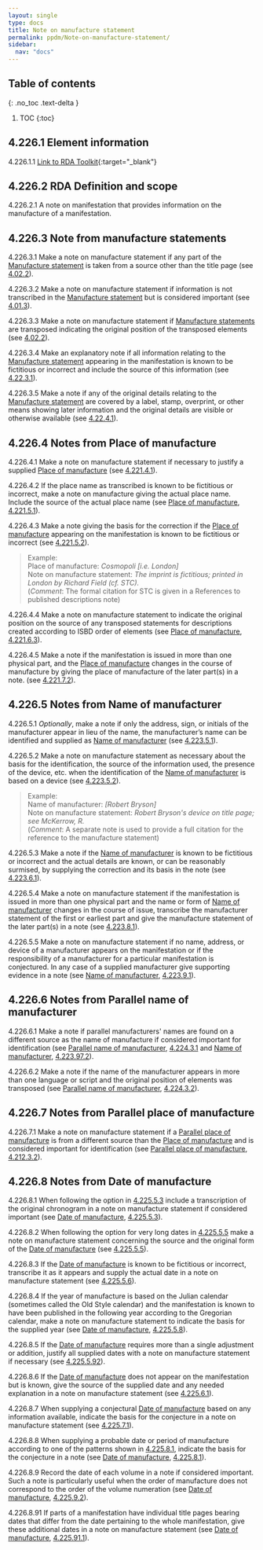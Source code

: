 ```yaml
---
layout: single
type: docs
title: Note on manufacture statement
permalink: ppdm/Note-on-manufacture-statement/
sidebar:
  nav: "docs"
---
```


## Table of contents
{: .no_toc .text-delta }

1. TOC
{:toc}


## 4.226.1 Element information

<a name="4.226.1.1">4.226.1.1</a> [Link to RDA Toolkit](https://beta.rdatoolkit.org/Content/Index?externalId=en-US_ala-4beea0a4-d574-3241-b7d5-1297717eeea8){:target="_blank"}

## 4.226.2 RDA Definition and scope

<a name="4.226.2.1">4.226.2.1</a> A note on manifestation that provides information on the manufacture of a manifestation.

## 4.226.3 Note from manufacture statements

<a name="4.226.3.1">4.226.3.1</a>  Make a note on manufacture statement if any part of the [Manufacture statement](/DCRMR/ppdm/Manufacture-statement/) is taken from a source other than the title page (see [4.02.2](/DCRMR/ppdm/#4.02.2)).

<a name="4.226.3.2">4.226.3.2</a> Make a note on manufacture statement if information is not transcribed in the [Manufacture statement](/DCRMR/ppdm/Manufacture-statement/) but is considered important (see [4.01.3](/DCRMR/ppdm/#4.01.3)).

<a name="4.226.3.3">4.226.3.3</a>  Make a note on manufacture statement if [Manufacture statements](/DCRMR/ppdm/Manufacture-statement/) are transposed indicating the original position of the transposed elements (see [4.02.2](/DCRMR/ppdm/#4.02.2)).

<a name="4.226.3.4">4.226.3.4</a> Make an explanatory note if all information relating to the [Manufacture statement](/DCRMR/ppdm/Manufacture-statement/) appearing in the manifestation is known to be fictitious or incorrect and include the source of this information (see [4.22.3.1](/DCRMR/ppdm/Manufacture-statement/#4.22.3.1)).

<a name="4.226.3.5">4.226.3.5</a> Make a note if any of the original details relating to the [Manufacture statement](/DCRMR/ppdm/Manufacture-statement/) are covered by a label, stamp, overprint, or other means showing later information and the original details are visible or otherwise available (see [4.22.4.1](/DCRMR/ppdm/Manufacture-statement/#4.22.4.1)). 

## 4.226.4 Notes from Place of manufacture

<a name="4.226.4.1">4.226.4.1</a> Make a note on manufacture statement if necessary to justify a supplied [Place of manufacture](/DCRMR/ppdm/Place-of-manufacture/) (see [4.221.4.1](/DCRMR/ppdm/Place-of-manufacture/#4.221.4.1)).

<a name="4.226.4.2">4.226.4.2</a> If the place name as transcribed is known to be fictitious or incorrect, make a note on manufacture giving the actual place name. Include the source of the actual place name (see [Place of manufacture](/DCRMR/ppdm/Place-of-manufacture/), [4.221.5.1](/DCRMR/ppdm/Place-of-manufacture/#4.221.5.1)).

<a name="4.226.4.3">4.226.4.3</a> Make a note giving the basis for the correction if the [Place of manufacture](/DCRMR/ppdm/Place-of-manufacture/) appearing on the manifestation is known to be fictitious or incorrect (see [4.221.5.2](/DCRMR/ppdm/Place-of-manufacture/#4.221.5.2)).

>Example:  
>Place of manufacture: <CITE>Cosmopoli [i.e. London]</CITE>  
>Note on manufacture statement: <CITE>The imprint is fictitious; printed in London by Richard Field (cf. STC).</CITE>  
>(*Comment*: The formal citation for STC  is given in a References to published descriptions note)

<a name="4.226.4.4">4.226.4.4</a> Make a note on manufacture statement to indicate the original position on the source of any transposed statements for descriptions created according to ISBD order of elements (see [Place of manufacture](/DCRMR/ppdm/Place-of-manufacture/), [4.221.6.3](/DCRMR/ppdm/Place-of-manufacture/#4.221.6.3)).

<a name="4.226.4.5">4.226.4.5</a> Make a note if the manifestation is issued in more than one physical part, and the [Place of manufacture](/DCRMR/ppdm/Place-of-manufacture/) changes in the course of manufacture by giving the place of manufacture of the later part(s) in a note. (see [4.221.7.2](/DCRMR/ppdm/Place-of-manufacture/#4.221.7.2)).

## 4.226.5 Notes from Name of manufacturer

<a name="4.226.5.1">4.226.5.1</a> *Optionally*, make a note if only the address, sign, or initials of the manufacturer appear in lieu of the name, the manufacturer’s name can be identified and supplied as [Name of manufacturer](/DCRMR/ppdm/Name-of-manufacturer/) (see [4.223.5.1](/DCRMR/ppdm/Name-of-manufacturer/#4.223.5.1)).

<a name="4.226.5.2">4.226.5.2</a> Make a note on manufacture statement as necessary about the basis for the identification, the source of the information used, the presence of the device, etc. when the identification of the [Name of manufacturer](/DCRMR/ppdm/Name-of-manufacturer/) is based on a device (see [4.223.5.2](/DCRMR/ppdm/Name-of-manufacturer/#4.223.5.2)).

>Example:  
>Name of manufacturer: <CITE>[Robert Bryson]</CITE>  
>Note on manufacture statement: <CITE>Robert Bryson's device on title page; see McKerrow, R.</CITE>  
>(*Comment*: A separate note is used to provide a full citation for the reference to the manufacture statement)

<a name="4.226.5.3">4.226.5.3</a> Make a note if the [Name of manufacturer](/DCRMR/ppdm/Name-of-manufacturer/) is known to be fictitious or incorrect and the actual details are known, or can be reasonably surmised, by supplying the correction and its basis in the note (see [4.223.6.1](/DCRMR/ppdm/Name-of-manufacturer/#4.223.6.1)).

<a name="4.226.5.4">4.226.5.4</a> Make a note on manufacture statement if the manifestation is issued in more than one physical part and the name or form of [Name of manufacturer](/DCRMR/ppdm/Name-of-manufacturer/) changes in the course of issue, transcribe the manufacturer statement of the first or earliest part and give the manufacture statement of the later part(s) in a note (see [4.223.8.1](/DCRMR/ppdm/Name-of-manufacturer/#4.223.8.1)).

<a name="4.226.5.5">4.226.5.5</a> Make a note on manufacture statement if no name, address, or device of a manufacturer appears on the manifestation or if the responsibility of a manufacturer for a particular manifestation is conjectured. In any case of a supplied manufacturer give supporting evidence in a note (see [Name of manufacturer](/DCRMR/ppdm/Name-of-manufacturer/), [4.223.9.1](/DCRMR/ppdm/Name-of-manufacturer/#4.223.9.1)).

## 4.226.6 Notes from Parallel name of manufacturer

<a name="4.226.6.1">4.226.6.1</a> Make a note if parallel manufacturers' names are found on a different source as the name of manufacture if considered important for identification (see [Parallel name of manufacturer](/DCRMR/ppdm/Parallel-name-of-manufacturer/), [4.224.3.1](/DCRMR/ppdm/Parallel-name-of-manufacturer/#4.224.3.1) and [Name of manufacturer](/DCRMR/ppdm/Name-of-manufacturer/), [4.223.97.2](/DCRMR/ppdm/Name-of-manufacturer/#4.223.97.2)).

<a name="4.226.6.2">4.226.6.2</a> Make a note if the name of the manufacturer appears in more than one language or script and the original position of elements was transposed (see [Parallel name of manufacturer](/DCRMR/ppdm/Parallel-name-of-manufacturer/), [4.224.3.2](/DCRMR/ppdm/Parallel-name-of-manufacturer/#4.224.3.2)).

## 4.226.7 Notes from Parallel place of manufacture

<a name="4.226.7.1">4.226.7.1</a> Make a note on manufacture statement if a [Parallel place of manufacture](/DCRMR/ppdm/Parallel-place-of-manufacture/) is from a different source than the [Place of manufacture](/DCRMR/ppdm/Place-of-manufacture/) and is considered important for identification (see [Parallel place of manufacture](/DCRMR/ppdm/Parallel-place-of-manufacture/), [4.212.3.2](/DCRMR/ppdm/Parallel-place-of-manufacture/#4.212.3.2)).

## 4.226.8 Notes from Date of manufacture

<a name="4.226.8.1">4.226.8.1</a> When following the option in [4.225.5.3](/DCRMR/ppdm/Date-of-manufacture/#4.225.5.3) include a transcription of the original chronogram in a note on manufacture statement if considered important (see [Date of manufacture](/DCRMR/ppdm/Date-of-manufacture/), [4.225.5.3](/DCRMR/ppdm/Date-of-manufacture/#4.225.5.3)).

<a name="4.226.8.2">4.226.8.2</a> When following the option for very long dates in [4.225.5.5](/DCRMR/ppdm/Date-of-manufacture/#4.225.5.5) make a note on manufacture statement concerning the source and the original form of the [Date of manufacture](/DCRMR/ppdm/Date-of-manufacture/) (see [4.225.5.5](/DCRMR/ppdm/Date-of-manufacture/#4.225.5.5)).

<a name="4.226.8.3">4.226.8.3</a> If the [Date of manufacture](/DCRMR/ppdm/Date-of-manufacture/) is known to be fictitious or incorrect, transcribe it as it appears and supply the actual date in a note on manufacture statement (see [4.225.5.6](/DCRMR/ppdm/Date-of-manufacture/#4.225.5.6)).

<a name="4.226.8.4">4.226.8.4</a> If the year of manufacture is based on the Julian calendar (sometimes called the Old Style calendar) and the manifestation is known to have been published in the following year according to the Gregorian calendar, make a note on manufacture statement to indicate the basis for the supplied year (see [Date of manufacture](/DCRMR/ppdm/Date-of-manufacture/), [4.225.5.8](/DCRMR/ppdm/Date-of-manufacture/#4.225.5.8)).

<a name="4.226.8.5">4.226.8.5</a> If the [Date of manufacture](/DCRMR/ppdm/Date-of-manufacture/) requires more than a single adjustment or addition, justify all supplied dates with a note on manufacture statement if necessary (see [4.225.5.92](/DCRMR/ppdm/Date-of-manufacture/#4.225.5.92)).

<a name="4.226.8.6">4.226.8.6</a> If the [Date of manufacture](/DCRMR/ppdm/Date-of-manufacture/) does not appear on the manifestation but is known, give the source of the supplied date and any needed explanation in a note on manufacture statement (see [4.225.6.1](/DCRMR/ppdm/Date-of-manufacture/#4.225.6.1)).

<a name="4.226.8.7">4.226.8.7</a> When supplying a conjectural [Date of manufacture](/DCRMR/ppdm/Date-of-manufacture/) based on any information available, indicate the basis for the conjecture in a note on manufacture statement (see [4.225.7.1](/DCRMR/ppdm/Date-of-manufacture/#4.225.7.1)).

<a name="4.226.8.8">4.226.8.8</a> When supplying a probable date or period of manufacture according to one of the patterns shown in  [4.225.8.1](/DCRMR/ppdm/Date-of-manufacture/#4.225.8.1), indicate the basis for the conjecture in a note (see [Date of manufacture](/DCRMR/ppdm/Date-of-manufacture/), [4.225.8.1](/DCRMR/ppdm/Date-of-manufacture/#4.225.8.1)).

<a name="4.226.8.9">4.226.8.9</a> Record the date of each volume in a note if considered important. Such a note is particularly useful when the order of manufacture does not correspond to the order of the volume numeration (see [Date of manufacture](/DCRMR/ppdm/Date-of-manufacture/), [4.225.9.2](/DCRMR/ppdm/Date-of-manufacture/#4.225.9.2)).

<a name="4.226.8.91">4.226.8.91</a> If parts of a manifestation have individual title pages bearing dates that differ from the date pertaining to the whole manifestation, give these additional dates in a note on manufacture statement (see [Date of manufacture](/DCRMR/ppdm/Date-of-manufacture/), [4.225.91.1](/DCRMR/ppdm/Date-of-manufacture/#4.225.91.1)).